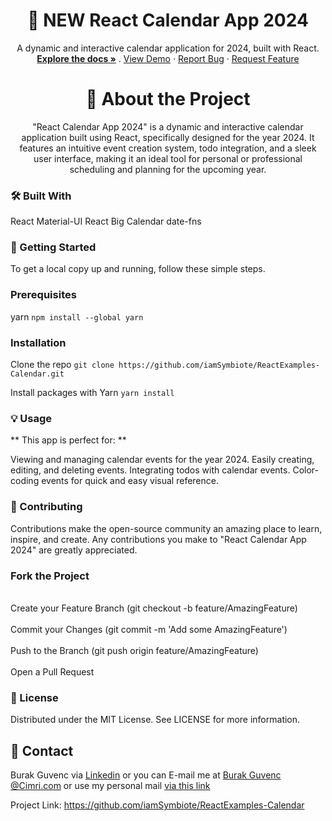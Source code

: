 <h1 align="center">📅 NEW React Calendar App 2024</h1>
<p align="center">
  A dynamic and interactive calendar application for 2024, built with React.
  <br />
  <a href="https://github.com/iamSymbiote/ReactExamples-Calendar"><strong>Explore the docs »</strong></a>
  .
  <a href="https://dashing-pothos-0892a1.netlify.app/">View Demo</a>
  ·
  <a href="https://github.com/iamSymbiote/ReactExamples-Calendar/issues">Report Bug</a>
  ·
  <a href="https://github.com/iamSymbiote/ReactExamples-Calendar/issues">Request Feature</a>
</p>
 <h1 align="center">🌟 About the Project</h1>
<p align="center">
"React Calendar App 2024" is a dynamic and interactive calendar application built using React, specifically designed for the year 2024. It features an intuitive event creation system, todo integration, and a sleek user interface, making it an ideal tool for personal or professional scheduling and planning for the upcoming year.</p>

###  🛠 Built With
React
Material-UI
React Big Calendar
date-fns

### 🚀 Getting Started
To get a local copy up and running, follow these simple steps.

### Prerequisites
yarn
`npm install --global yarn
`
### Installation

Clone the repo
`git clone https://github.com/iamSymbiote/ReactExamples-Calendar.git`

Install packages with Yarn
`yarn install`

### 💡 Usage

** This app is perfect for:
**

Viewing and managing calendar events for the year 2024.
Easily creating, editing, and deleting events.
Integrating todos with calendar events.
Color-coding events for quick and easy visual reference.

### 🤝 Contributing
Contributions make the open-source community an amazing place to learn, inspire, and create. Any contributions you make to "React Calendar App 2024" are greatly appreciated.

### Fork the Project

<br>Create your Feature Branch (git checkout -b feature/AmazingFeature)
</br>
<br>Commit your Changes (git commit -m 'Add some AmazingFeature')
</br>
<br>Push to the Branch (git push origin feature/AmazingFeature)
</br>
<br>
Open a Pull Request
</br>

### 📜 License
Distributed under the MIT License. See LICENSE for more information.

## 📧 Contact
Burak Guvenc via [Linkedin](https://www.linkedin.com/in/iamburakguvenc/ "Linkedin") or you can E-mail me at  [Burak Guvenc @Cimri.com](mailto:burak.guvenc@cimri.com?subject=[GitHub]https://github.com/iamSymbiote/ReactExamples-Calendar) or use my personal mail [via this link](mailto:iamburakguvenc@gmail.com??subject=[GitHub]https://github.com/iamSymbiote/ReactExamples-Calendar)

Project Link: https://github.com/iamSymbiote/ReactExamples-Calendar
<p>
